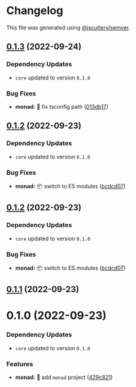 # Changelog

This file was generated using [@jscutlery/semver](https://github.com/jscutlery/semver).

## [0.1.3](https://github.com/monumentjs/workspace/compare/monad@0.1.2...monad@0.1.3) (2022-09-24)

### Dependency Updates

* `core` updated to version `0.1.0`

### Bug Fixes

* **monad:** :wrench: fix tsconfig path ([013db17](https://github.com/monumentjs/workspace/commit/013db17ff5e431cc448f0f16e3e4423de136ad4e))



## [0.1.2](https://github.com/monumentjs/workspace/compare/monad@0.1.1...monad@0.1.2) (2022-09-23)

### Dependency Updates

* `core` updated to version `0.1.0`

### Bug Fixes

* **monad:** :package: switch to ES modules ([bcdcd07](https://github.com/monumentjs/workspace/commit/bcdcd071d4b08d86f144d5d05eca22ce9d5e07ce))



## [0.1.2](https://github.com/monumentjs/workspace/compare/monad@0.1.1...monad@0.1.2) (2022-09-23)

### Dependency Updates

* `core` updated to version `0.1.0`

### Bug Fixes

* **monad:** :package: switch to ES modules ([bcdcd07](https://github.com/monumentjs/workspace/commit/bcdcd071d4b08d86f144d5d05eca22ce9d5e07ce))



## [0.1.1](https://github.com/monumentjs/workspace/compare/monad@0.1.0...monad@0.1.1) (2022-09-23)



# 0.1.0 (2022-09-23)

### Dependency Updates

* `core` updated to version `0.1.0`

### Features

* **monad:** :tada: add `monad` project ([429c821](https://github.com/monumentjs/workspace/commit/429c82177d422f3dfd734d22707fa96a954d4b17))
